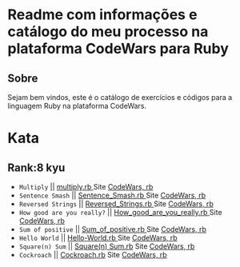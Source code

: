 # Readme com informações e catálogo do meu processo na plataforma CodeWars para Ruby

## Sobre
Sejam bem vindos, este é o catálogo de exercícios e códigos para a linguagem Ruby na plataforma CodeWars.

# Kata
## Rank:8 kyu

* `Multiply` ||  [  multiply.rb  ](https://github.com/arthurddduarte86/CodeWars-Ruby/blob/main/Code-Rb/Multiply.rb)  Site [CodeWars, rb  ](https://www.codewars.com/kata/50654ddff44f800200000004/train/ruby)
* `Sentence Smash` ||  [  Sentence_Smash.rb  ](https://github.com/arthurddduarte86/CodeWars-Ruby/blob/main/Code-Rb/Sentence_Smash.rb)  Site [CodeWars, rb  ](https://www.codewars.com/kata/53dc23c68a0c93699800041d/train/ruby)
* `Reversed Strings` ||  [  Reversed_Strings.rb  ](https://github.com/arthurddduarte86/CodeWars-Ruby/blob/main/Code-Rb/Reversed_Strings.rb)  Site [CodeWars, rb  ](https://www.codewars.com/kata/5168bb5dfe9a00b126000018/train/ruby)
* `How good are you really?` ||  [  How_good_are_you_really.rb  ](https://github.com/arthurddduarte86/CodeWars-Ruby/blob/main/Code-Rb/How_good_are_you_really.rb)  Site [CodeWars, rb  ](https://www.codewars.com/kata/5601409514fc93442500010b/train/ruby)
* `Sum of positive` ||  [  Sum_of_positive.rb  ](https://github.com/arthurddduarte86/CodeWars-Ruby/blob/main/Code-Rb/Sum_of_Positive.rb)  Site [CodeWars, rb  ](https://www.codewars.com/kata/5715eaedb436cf5606000381/train/ruby)
* `Hello World` ||  [  Hello-World.rb  ](https://github.com/arthurddduarte86/CodeWars-Ruby/blob/main/Code-Rb/Hello-World.rb)  Site [CodeWars, rb  ](https://www.codewars.com/kata/523b4ff7adca849afe000035/train/ruby)
* `Square(n) Sum` ||  [Square(n) Sum.rb](https://github.com/arthurddduarte86/CodeWars-Ruby/blob/main/Code-Rb/Square(n)_Sum.rb)  Site [CodeWars, rb  ](https://www.codewars.com/kata/515e271a311df0350d00000f/train/ruby)
* `Cockroach` ||  [Cockroach.rb](https://github.com/arthurddduarte86/CodeWars-Ruby/blob/main/Code-Rb/Cockroach.rb)  Site [CodeWars, rb  ](https://www.codewars.com/kata/55fab1ffda3e2e44f00000c6/train/ruby)
